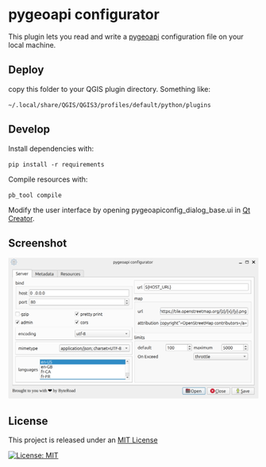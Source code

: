 # pygeoapi configurator

This plugin lets you read and write a [pygeoapi](https://pygeoapi.io/) configuration file on your local machine. 

## Deploy

copy this folder to your QGIS plugin directory. Something like:

 `~/.local/share/QGIS/QGIS3/profiles/default/python/plugins`

 ## Develop

 Install dependencies with:

 `pip install -r requirements`

 Compile resources with:

 `pb_tool compile`

Modify the user interface by opening pygeoapiconfig_dialog_base.ui in [Qt Creator](https://doc.qt.io/qtcreator/).

 ## Screenshot

![screenshot](/screenshot.png)

## License

This project is released under an [MIT License](./LICENSE)

[![License: MIT](https://img.shields.io/badge/License-MIT-yellow.svg)](https://opensource.org/licenses/MIT)

